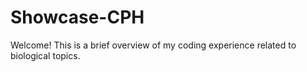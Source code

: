 # Showcase-CPH
Welcome! This is a brief overview of my coding experience related to biological topics.
